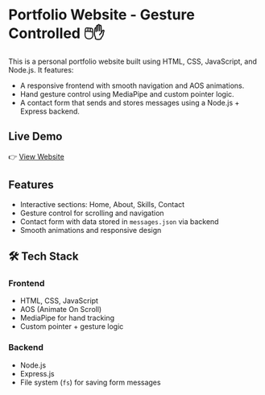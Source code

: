 # Portfolio Website - Gesture Controlled 🖱️✋

This is a personal portfolio website built using HTML, CSS, JavaScript, and Node.js. It features:
- A responsive frontend with smooth navigation and AOS animations.
- Hand gesture control using MediaPipe and custom pointer logic.
- A contact form that sends and stores messages using a Node.js + Express backend.
## Live Demo

👉 [View Website](https://your-deployed-link.com)

## Features

- Interactive sections: Home, About, Skills, Contact
- Gesture control for scrolling and navigation
- Contact form with data stored in `messages.json` via backend
- Smooth animations and responsive design

## 🛠️ Tech Stack

### Frontend
- HTML, CSS, JavaScript
- AOS (Animate On Scroll)
- MediaPipe for hand tracking
- Custom pointer + gesture logic

### Backend
- Node.js
- Express.js
- File system (`fs`) for saving form messages

